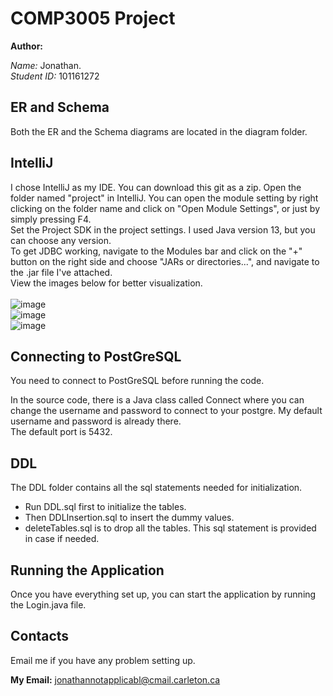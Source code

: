 # COMP3005 Project

**Author:**

*Name:* Jonathan.\
*Student ID:* 101161272

## ER and Schema

Both the ER and the Schema diagrams are located in the diagram folder.

## IntelliJ

I chose IntelliJ as my IDE. You can download this git as a zip. Open the folder named "project" in IntelliJ. You can open the module setting by right clicking on the folder name and click on "Open Module Settings", or just by simply pressing F4. \
Set the Project SDK in the project settings. I used Java version 13, but you can choose any version.\
To get JDBC working, navigate to the Modules bar and click on the "+" button on the right side and choose "JARs or directories...", and navigate to the .jar file I've attached. \
View the images below for better visualization.\
\
![image](https://user-images.githubusercontent.com/69212511/146687100-87a5ebc4-01ab-4121-adae-3521011dff7c.png)\
![image](https://user-images.githubusercontent.com/69212511/146686823-3919175f-f083-44c6-8d18-16a7bd4f19c9.png)\
![image](https://user-images.githubusercontent.com/69212511/146686862-a49b24d6-08da-4906-b8d3-38a9a2a09757.png)


## Connecting to PostGreSQL

You need to connect to PostGreSQL before running the code.

In the source code, there is a Java class called Connect where you can change the username and password to connect to your postgre. My default username and password is already there.\
The default port is 5432.

## DDL

The DDL folder contains all the sql statements needed for initialization.
- Run DDL.sql first to initialize the tables.
- Then DDLInsertion.sql to insert the dummy values.
- deleteTables.sql is to drop all the tables. This sql statement is provided in case if needed.

## Running the Application

Once you have everything set up, you can start the application by running the Login.java file. 

## Contacts

Email me if you have any problem setting up.

**My Email:** jonathannotapplicabl@cmail.carleton.ca
